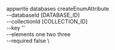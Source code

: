 appwrite databases createEnumAttribute \
        --databaseId [DATABASE_ID] \
        --collectionId [COLLECTION_ID] \
        --key '' \
        --elements one two three \
        --required false \


